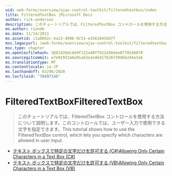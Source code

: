 ```yaml
---
uid: web-forms/overview/ajax-control-toolkit/filteredtextbox/index
title: FilteredTextBox |Microsoft Docs
author: rick-anderson
description: このチュートリアルでは、FilteredTextBox コントロールを使用する方法について説明します。このコントロールでは、ユーザー入力で使用できる文字を指定できます。
ms.author: riande
ms.date: 11/14/2011
ms.assetid: c1a80d2c-4a13-499b-9c53-e3561845dd7f
msc.legacyurl: /web-forms/overview/ajax-control-toolkit/filteredtextbox
msc.type: chapter
ms.openlocfilehash: 3881426dc4e9f122a48ff922a50dee8770546070
ms.sourcegitcommit: e7e91932a6e91a63e2e46417626f39d6b244a3ab
ms.translationtype: MT
ms.contentlocale: ja-JP
ms.lasthandoff: 03/06/2020
ms.locfileid: "78497146"
---
```

# <a name="filteredtextbox"></a><span data-ttu-id="efb7d-103">FilteredTextBox</span><span class="sxs-lookup"><span data-stu-id="efb7d-103">FilteredTextBox</span></span>

> <span data-ttu-id="efb7d-104">このチュートリアルでは、FilteredTextBox コントロールを使用する方法について説明します。このコントロールでは、ユーザー入力で使用できる文字を指定できます。</span><span class="sxs-lookup"><span data-stu-id="efb7d-104">This tutorial shows how to use the FilteredTextBox control, which lets you specify which characters are allowed in user input.</span></span>

- [<span data-ttu-id="efb7d-105">テキスト ボックスで特定の文字だけを許可する (C#)</span><span class="sxs-lookup"><span data-stu-id="efb7d-105">Allowing Only Certain Characters in a Text Box (C#)</span></span>](allowing-only-certain-characters-in-a-text-box-cs.md)
- [<span data-ttu-id="efb7d-106">テキスト ボックスで特定の文字だけを許可する (VB)</span><span class="sxs-lookup"><span data-stu-id="efb7d-106">Allowing Only Certain Characters in a Text Box (VB)</span></span>](allowing-only-certain-characters-in-a-text-box-vb.md)
